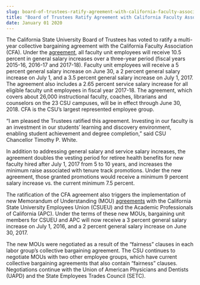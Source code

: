 ```yaml
---
slug: board-of-trustees-ratify-agreement-with-california-faculty-association
title: "Board of Trustees Ratify Agreement with California Faculty Association"
date: January 01 2020
---
```


 
<p>
  The California State University Board of Trustees has voted to ratify a
  multi&#45;year collective bargaining agreement with the California Faculty
  Association &#40;CFA&#41;. Under the
  <a
    href="https://www.calstate.edu/hr/employee&#45;relations/bargaining&#45;updates/documents/2016/cfa&#45;bargaining&#45;update&#45;4&#45;2016.pdf"
    >agreement</a
  >, all faculty unit employees will receive 10.5 percent in general salary
  increases over a three&#45;year period &#40;fiscal years 2015&#45;16,
  2016&#45;17 and 2017&#45;18&#41;. Faculty unit employees will receive a 5
  percent general salary increase on June 30, a 2 percent general salary
  increase on July 1, and a 3.5 percent general salary increase on July 1, 2017.
  The agreement also includes a 2.65 percent service salary increase for all
  eligible faculty unit employees in fiscal year 2017&#45;18. The agreement,
  which covers about 26,000 instructional faculty, coaches, librarians and
  counselors on the 23 CSU campuses, will be in effect through June 30, 2018.
  CFA is the CSU’s largest represented employee group.
</p>
<p>
  “I am pleased the Trustees ratified this agreement. Investing in our faculty
  is an investment in our students’ learning and discovery environment, enabling
  student achievement and degree completion,” said CSU Chancellor Timothy P.
  White.
</p>
<p>
  In addition to addressing general salary and service salary increases, the
  agreement doubles the vesting period for retiree health benefits for new
  faculty hired after July 1, 2017 from 5 to 10 years, and increases the minimum
  raise associated with tenure track promotions. Under the new agreement, those
  granted promotions would receive a minimum 9 percent salary increase vs. the
  current minimum 7.5 percent.
</p>
<p>
  The ratification of the CFA agreement also triggers the implementation of new
  Memorandum of Understanding &#40;MOU&#41;
  <a
    href="https://calstate.edu/hr/employee&#45;relations/bargaining&#45;agreements/contracts/csueu/General&#45;Salary&#45;Increase&#45;4&#45;22&#45;2016.pdf"
    >agreements</a
  >
  with the California State University Employees Union &#40;CSUEU&#41; and the
  Academic Professionals of California &#40;APC&#41;. Under the terms of these
  new MOUs, bargaining unit members for CSUEU and APC will now receive a 3
  percent general salary increase on July 1, 2016, and a 2 percent general
  salary increase on June 30, 2017.
</p>
<p>
  The new MOUs were negotiated as a result of the “fairness” clauses in each
  labor group’s collective bargaining agreement. The CSU continues to negotiate
  MOUs with two other employee groups, which have current collective bargaining
  agreements that also contain “fairness” clauses. Negotiations continue with
  the Union of American Physicians and Dentists &#40;UAPD&#41; and the State
  Employees Trades Council &#40;SETC&#41;.
</p>
 
